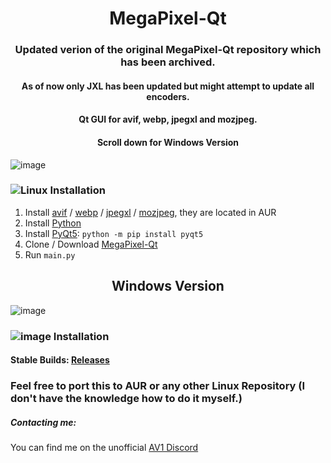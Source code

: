 <h1 align="center">MegaPixel-Qt</h1>
<h3 align="center">Updated verion of the original MegaPixel-Qt repository which has been archived.</h3>
<h4 align="center">As of now only JXL has been updated but might attempt to update all encoders.</h4>
<h4 align="center">Qt GUI for avif, webp, jpegxl and mozjpeg.</h4>
<h4 align="center">Scroll down for Windows Version</h4>

![image](https://i.imgur.com/tp5Eepc.png)

### ![Linux](https://i.imgur.com/FOmiXXW.png) Installation

1. Install [avif](https://aur.archlinux.org/packages/libavif-git/) / [webp](https://developers.google.com/speed/webp/) / [jpegxl](https://aur.archlinux.org/packages/libjpeg-xl-git/) / [mozjpeg](https://aur.archlinux.org/packages/mozjpeg), they are located in AUR 
2. Install [Python](https://www.python.org/)
3. Install [PyQt5](https://riverbankcomputing.com/software/pyqt/intro): `python -m pip install pyqt5`
4. Clone / Download [MegaPixel-Qt](https://github.com/Alkl58/MegaPixel-Qt/archive/main.zip)
5. Run `main.py`

<h2 align="center">Windows Version</h2>

![image](https://i.imgur.com/SLbfi6n.png)

### ![image](https://i.imgur.com/Ql4lP4E.png) Installation

#### Stable Builds: [Releases](https://github.com/Alkl58/MegaPixel-Qt/releases)


### Feel free to port this to AUR or any other Linux Repository (I don't have the knowledge how to do it myself.)


##### Contacting me:
You can find me on the unofficial [AV1 Discord](https://discord.gg/HSBxne3)
